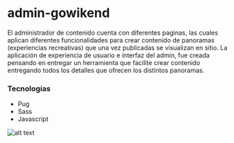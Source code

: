 # admin-gowikend
El administrador de contenido cuenta con diferentes paginas, las cuales aplican diferentes funcionalidades para crear contenido de panoramas
(experiencias recreativas) que una vez publicadas se visualizan en sitio.
La aplicación de experiencia de usuario e interfaz del admin, fue creada pensando en entregar un herramienta que facilite crear contenido entregando 
todos los detalles que ofrecen los distintos panoramas.

### Tecnologías 
- Pug
- Sass
- Javascript

![alt text](url("https://repository-images.githubusercontent.com/262082463/80667980-c85b-11ea-96af-8ee814a01a72"))
